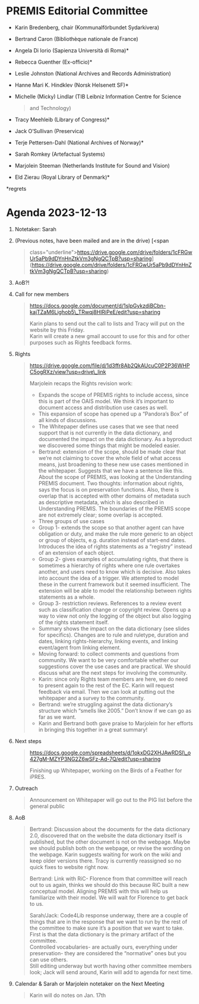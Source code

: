 PREMIS Editorial Committee 
==========================

-   Karin Bredenberg, chair (Kommunalförbundet Sydarkivera)

-   Bertrand Caron (Bibliothèque nationale de France) 

-   Angela Di Iorio (Sapienza Università di Roma)\*

-   Rebecca Guenther (Ex-officio)\*

-   Leslie Johnston (National Archives and Records Administration)

-   Hanne Mari K. Hindklev (Norsk Helsenett SF)\*

-   Michelle (Micky) Lindlar (TIB Leibniz Information Centre for Science
    > and Technology)

-   Tracy Meehleib (Library of Congress)\*

-   Jack O’Sullivan (Preservica)

-   Terje Pettersen-Dahl (National Archives of Norway)\* 

-   Sarah Romkey (Artefactual Systems) 

-   Marjolein Steeman (Netherlands Institute for Sound and Vision) 

-   Eld Zierau (Royal Library of Denmark)\*

\*regrets

Agenda 2023-12-13
=================

1.  Notetaker: Sarah

2.  (Previous notes, have been mailed and are in the drive) [<span
    > class="underline">https://drive.google.com/drive/folders/1cFRGwUr5aPb9dDYnHnZtkVm3gNgQCTpB?usp=sharing</span>](https://drive.google.com/drive/folders/1cFRGwUr5aPb9dDYnHnZtkVm3gNgQCTpB?usp=sharing)

3.  AoB?!

4.  Call for new members  
    > [<span
    > class="underline">https://docs.google.com/document/d/1sIpGykzdiBCbn-kajTZaM6Lighob5\_TRwqj8HlRiPeE/edit?usp=sharing</span>](https://docs.google.com/document/d/1sIpGykzdiBCbn-kajTZaM6Lighob5_TRwqj8HlRiPeE/edit?usp=sharing)  
    >   
    > Karin plans to send out the call to lists and Tracy will put on
    > the website by this Friday.  
    > Karin will create a new gmail account to use for this and for
    > other purposes such as Rights feedback forms.

5.  Rights  
    > [<span
    > class="underline">https://drive.google.com/file/d/1d3ffr8Ab2QkAUcuC0P2P36WHPC5ogRXz/view?usp=drive\_link</span>](https://drive.google.com/file/d/1d3ffr8Ab2QkAUcuC0P2P36WHPC5ogRXz/view?usp=drive_link)  
    >   
    > Marjolein recaps the Rights revision work:  
    > - Expands the scope of PREMIS rights to include access, since this
    > is part of the OAIS model. We think it’s important to document
    > access and distribution use cases as well.  
    > - This expansion of scope has opened up a “Pandora’s Box” of all
    > kinds of discussions.  
    > - The Whitepaper defines use cases that we see that need support
    > that is not currently in the data dictionary, and documented the
    > impact on the data dictionary. As a byproduct we discovered some
    > things that might be modeled easier.  
    > - Bertrand: extension of the scope, should be made clear that
    > we’re not claiming to cover the whole field of what access means,
    > just broadening to these new use cases mentioned in the
    > whitepaper. Suggests that we have a sentence like this. About the
    > scope of PREMIS, was looking at the Understanding PREMIS document.
    > Two thoughts: information about rights, says the focus is on
    > preservation functions. Also, there is overlap that is accepted
    > with other domains of metadata such as descriptive metadata, which
    > is also described in Understanding PREMIS. The boundaries of the
    > PREMIS scope are not extremely clear; some overlap is accepted.  
    > - Three groups of use cases  
    > - Group 1- extends the scope so that another agent can have
    > obligation or duty, and make the rule more generic to an object or
    > group of objects, e.g. duration instead of start-end dates.
    > Introduces the idea of rights statements as a “registry” instead
    > of an extension of each object.  
    > - Group 2- gives examples of accumulating rights, that there is
    > sometimes a hierarchy of rights where one rule overtakes another,
    > and users need to know which is decisive. Also takes into account
    > the idea of a trigger. We attempted to model these in the current
    > framework but it seemed insufficient. The extension will be able
    > to model the relationship between rights statements as a whole.  
    > - Group 3- restriction reviews. References to a review event such
    > as classification change or copyright review. Opens up a way to
    > view not only the logging of the object but also logging of the
    > rights statement itself.  
    > - Summary shows the impact on the data dictionary (see slides for
    > specifics). Changes are to rule and ruletype, duration and dates,
    > linking rights-hierarchy, linking events, and linking event/agent
    > from linking element.  
    > - Moving forward: to collect comments and questions from
    > community. We want to be very comfortable whether our suggestions
    > cover the use cases and are practical. We should discuss what are
    > the next steps for involving the community.  
    > - Karin: since only Rights team members are here, we do need to
    > present again to the rest of the EC. Karin will request feedback
    > via email. Then we can look at putting out the whitepaper and a
    > survey to the community.  
    > - Bertrand: we’re struggling against the data dictionary’s
    > structure which “smells like 2005.” Don’t know if we can go as far
    > as we want.  
    > - Karin and Bertrand both gave praise to Marjolein for her efforts
    > in bringing this together in a great summary!

6.  Next steps  
    > [<span
    > class="underline">https://docs.google.com/spreadsheets/d/1okxDG2XHJAwRDSI\_o427gM-MZYP3NG2Z6wSFz-Ad-7Q/edit?usp=sharing</span>](https://docs.google.com/spreadsheets/d/1okxDG2XHJAwRDSI_o427gM-MZYP3NG2Z6wSFz-Ad-7Q/edit?usp=sharing)  
    >   
    > Finishing up Whitepaper, working on the Birds of a Feather for
    > iPRES.

7.  Outreach  
    >   
    > Announcement on Whitepaper will go out to the PIG list before the
    > general public

8.  AoB  
    >   
    > Bertrand: Discussion about the documents for the data dictionary
    > 2.0, discovered that on the website the data dictionary itself is
    > published, but the other document is not on the webpage. Maybe we
    > should publish both on the webpage, or revise the wording on the
    > webpage. Karin suggests waiting for work on the wiki and keep
    > older versions there. Tracy is currently reassigned so no quick
    > fixes to website right now.  
    >   
    > Bertrand: Link with RiC- Florence from that committee will reach
    > out to us again, thinks we should do this because RiC built a new
    > conceptual model. Aligning PREMIS with this will help us
    > familiarize with their model. We will wait for Florence to get
    > back to us.  
    >   
    > Sarah/Jack: Code4Lib response underway, there are a couple of
    > things that are in the response that we want to run by the rest of
    > the committee to make sure it’s a position that we want to take.
    > First is that the data dictionary is the primary artifact of the
    > committee.  
    > Controlled vocabularies- are actually ours, everything under
    > preservation- they are considered the “normative” ones but you can
    > use others.  
    > Still editing underway but worth having other committee members
    > look; Jack will send around, Karin will add to agenda for next
    > time.

9.  Calendar & Sarah or Marjolein notetaker on the Next Meeting  
    >   
    > Karin will do notes on Jan. 17th
